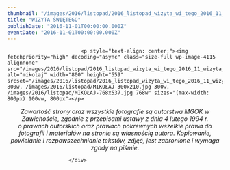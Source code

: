 ```yaml
---
thumbnail: "/images/2016/listopad/2016_listopad_wizyta_wi_tego_2016_11_wizyta_wi_tego_MIKOŁAJ.jpg"
title: "WIZYTA ŚWIĘTEGO"
publishDate: "2016-11-01T00:00:00.000Z"
eventDate: "2016-11-01T00:00:00.000Z"
---
```


<div class="entry-content">
							
							<p style="text-align: center;"><img fetchpriority="high" decoding="async" class="size-full wp-image-4115 alignnone" src="/images/2016/listopad/2016_listopad_wizyta_wi_tego_2016_11_wizyta_wi_tego_MIKOŁAJ.jpg" alt="mikolaj" width="800" height="559" srcset="/images/2016/listopad/2016_listopad_wizyta_wi_tego_2016_11_wizyta_wi_tego_MIKOŁAJ.jpg 800w, /images/2016/listopad/MIKOŁAJ-300x210.jpg 300w, /images/2016/listopad/MIKOŁAJ-768x537.jpg 768w" sizes="(max-width: 800px) 100vw, 800px"></p>
<p style="text-align: center;"><em>Zawartość strony oraz wszystkie fotografie są autorstwa MGOK w Zawichoście, zgodnie z przepisami ustawy z dnia 4 lutego 1994 r.</em><br>
<em> o prawach autorskich oraz prawach pokrewnych wszelkie prawa do fotografii i materiałów na stronie są własnością autora. Kopiowanie, powielanie i rozpowszechnianie tekstów, zdjęć, jest zabronione i wymaga zgody na piśmie.</em></p>
						
						</div>

